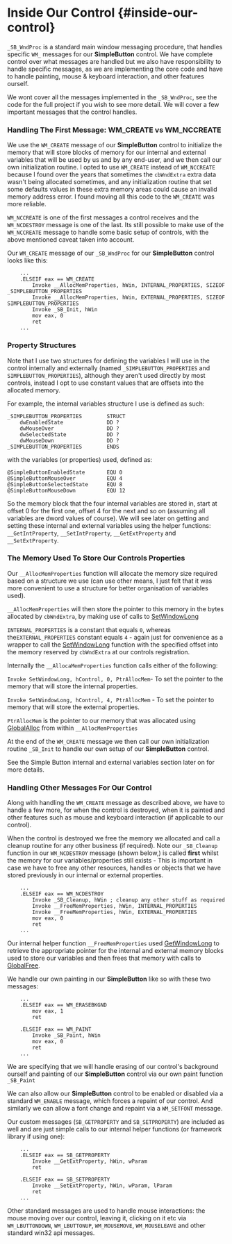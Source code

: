 # Inside Our Control {#inside-our-control}

`_SB_WndProc` is a standard main window messaging procedure, that handles specific `WM_` messages for our **SimpleButton** control. We have complete control over what messages are handled but we also have responsibility to handle specific messages, as we are implementing the core code and have to handle painting, mouse & keyboard interaction, and other features ourself.

We wont cover all the messages implemented in the `_SB_WndProc`, see the code for the full project if you wish to see more detail. We will cover a few important messages that the control handles.

### Handling The First Message: WM\_CREATE vs WM\_NCCREATE

We use the `WM_CREATE` message of our **SimpleButton** control to initialize the memory that will store blocks of memory for our internal and external variables that will be used by us and by any end-user, and we then call our own initialization routine. I opted to use `WM_CREATE` instead of `WM_NCCREATE` because I found over the years that sometimes the `cbWndExtra` extra data wasn't being allocated sometimes, and any initialization routine that set some defaults values in these extra memory areas could cause an invalid memory address error. I found moving all this code to the `WM_CREATE` was more reliable.

`WM_NCCREATE` is one of the first messages a control receives and the `WM_NCDESTROY` message is one of the last. Its still possible to make use of the `WM_NCCREATE` message to handle some basic setup of controls, with the above mentioned caveat taken into account.

Our `WM_CREATE` message of our `_SB_WndProc` for our **SimpleButton** control looks like this:

```x86asm
    ...
    .ELSEIF eax == WM_CREATE
        Invoke __AllocMemProperties, hWin, INTERNAL_PROPERTIES, SIZEOF _SIMPLEBUTTON_PROPERTIES
        Invoke __AllocMemProperties, hWin, EXTERNAL_PROPERTIES, SIZEOF SIMPLEBUTTON_PROPERTIES
        Invoke _SB_Init, hWin
        mov eax, 0
        ret 
    ...
```



### Property Structures

Note that I use two structures for defining the variables  I will use in the control internally and externally \(named `_SIMPLEBUTTON_PROPERTIES` and `SIMPLEBUTTON_PROPERTIES`\), although they aren't used directly by most controls, instead I opt to use constant values that are offsets into the allocated memory.

For example, the internal variables structure I use is defined as such:

```x86asm
_SIMPLEBUTTON_PROPERTIES        STRUCT
    dwEnabledState              DD ?
    dwMouseOver                 DD ?
    dwSelectedState             DD ?
    dwMouseDown                 DD ?
_SIMPLEBUTTON_PROPERTIES        ENDS
```

with the variables \(or properties\) used, defined as:

```x86asm
@SimpleButtonEnabledState       EQU 0
@SimpleButtonMouseOver          EQU 4
@SimpleButtonSelectedState      EQU 8
@SimpleButtonMouseDown          EQU 12
```

So the memory block that the four internal variables are stored in, start at offset 0 for the first one, offset 4 for the next and so on \(assuming all variables are dword values of course\). We will see later on getting and setting these internal and external variables using the helper functions: `__GetIntProperty`, `__SetIntProperty`, `__GetExtProperty` and `__SetExtProperty`.



### The Memory Used To Store Our Controls Properties

Our `__AllocMemProperties` function will allocate the memory size required based on a structure we use \(can use other means, I just felt that it was more convenient to use a structure for better organisation of variables used\).

`__AllocMemProperties` will then store the pointer to this memory in the bytes allocated by `cbWndExtra`, by making use of calls to [SetWindowLong](https://msdn.microsoft.com/en-us/library/windows/desktop/ms633591%28v=vs.85%29.aspx)

`INTERNAL_PROPERTIES` is a constant that equals `0`, whereas the`EXTERNAL_PROPERTIES` constant equals `4` - again just for convenience as a wrapper to call the [SetWindowLong](https://msdn.microsoft.com/en-us/library/windows/desktop/ms633591%28v=vs.85%29.aspx) function with the specified offset into the memory reserved by `cbWndExtra` at our controls registration.

Internally the `__AllocaMemProperties` function calls either of the following:

`Invoke SetWindowLong, hControl, 0, PtrAllocMem`-  To set the pointer to the memory that will store the internal properties.

`Invoke SetWindowLong, hControl, 4, PtrAllocMem` - To set the pointer to memory that will store the external properties.

`PtrAllocMem` is the pointer to our memory that was allocated using [GlobalAlloc](https://msdn.microsoft.com/en-us/library/windows/desktop/aa366574%28v=vs.85%29.aspx) from within `__AllocMemProperties`

At the end of the `WM_CREATE` message we then call our own initialization routine `_SB_Init` to handle our own setup of our **SimpleButton** control.

See the Simple Button internal and external variables section later on for more details.



### Handling Other Messages For Our Control

Along with handling the `WM_CREATE` message as described above, we have to handle a few more, for when the control is destroyed, when it is painted and other features such as mouse and keyboard interaction \(if applicable to our control\).

When the control is destroyed we free the memory we allocated and call a cleanup routine for any other business \(if required\). Note our `_SB_Cleanup` function in our `WM_NCDESTROY` message \(shown below,\) is called **first** whilst the memory for our variables/properties still exists - This is important in case we have to free any other resources, handles or objects that we have stored previously in our internal or external properties.

```x86asm
    ...
    .ELSEIF eax == WM_NCDESTROY
        Invoke _SB_Cleanup, hWin ; cleanup any other stuff as required
        Invoke __FreeMemProperties, hWin, INTERNAL_PROPERTIES
        Invoke __FreeMemProperties, hWin, EXTERNAL_PROPERTIES
        mov eax, 0
        ret
    ...
```

Our internal helper function `__FreeMemProperties` used [GetWindowLong](https://msdn.microsoft.com/en-us/library/windows/desktop/ms633584%28v=vs.85%29.aspx) to retrieve the appropriate pointer for the internal and external memory blocks used to store our variables and then frees that memory with calls to [GlobalFree](https://msdn.microsoft.com/en-us/library/windows/desktop/aa366579%28v=vs.85%29.aspx).

We handle our own painting in our **SimpleButton** like so with these two messages:

```x86asm
    ...
    .ELSEIF eax == WM_ERASEBKGND
        mov eax, 1
        ret

    .ELSEIF eax == WM_PAINT
        Invoke _SB_Paint, hWin
        mov eax, 0
        ret
    ...
```

We are specifying that we will handle erasing of our control's background ourself and painting of our **SimpleButton** control via our own paint function `_SB_Paint`

We can also allow our **SimpleButton** control to be enabled or disabled via a standard `WM_ENABLE` message, which forces a repaint of our control. And similarly we can allow a font change and repaint via a `WM_SETFONT` message.

Our custom messages \(`SB_GETPROPERTY` and `SB_SETPROPERTY`\) are included as well and are just simple calls to our internal helper functions \(or framework library if using one\):

```x86asm
    ...
    .ELSEIF eax == SB_GETPROPERTY
        Invoke __GetExtProperty, hWin, wParam
        ret

    .ELSEIF eax == SB_SETPROPERTY   
        Invoke __SetExtProperty, hWin, wParam, lParam
        ret
    ...
```

Other standard messages are used to handle mouse interactions: the mouse moving over our control, leaving it, clicking on it etc via `WM_LBUTTONDOWN`, `WM_LBUTTONUP`, `WM_MOUSEMOVE`, `WM_MOUSELEAVE` and other standard win32 api messages.

